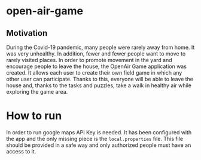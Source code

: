 # open-air-game
## Motivation
During the Covid-19 pandemic, many people were rarely away from home. It was very
unhealthy. In addition, fewer and fewer people want to move to rarely visited places. In order to
promote movement in the yard and encourage people to leave the house, the OpenAir Game
application was created. It allows each user to create their own field game in which any other
user can participate. Thanks to this, everyone will be able to leave the house and, thanks to the
tasks and puzzles, take a walk in healthy air while exploring the game area.

# How to run
In order to run google maps API Key is needed. It has been configured with the app and the only missing piece is the `local.properties` file. This file should be provided in a safe way and only authorized people must have an access to it.